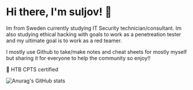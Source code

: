 # Hi there, I'm suljov! 👋
Im from Sweden currently studying IT Security technician/consultant.
Im also studying ethical hacking with goals to work as a penetreation tester and my ultimate goal is to work as a red teamer. 

I mostly use Github to take/make notes and cheat sheets for mostly myself but sharing it for everyone to help the community so enjoy!! 

💎 HTB CPTS certified

![Anurag's GitHub stats](https://github-readme-stats.vercel.app/api?username=suljov&show_icons=true&theme=dracula)


